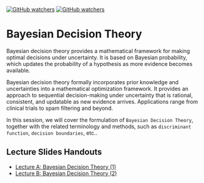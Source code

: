 [![GitHub watchers](https://img.shields.io/badge/tulip--lab-Pattern--Classification-brightgreen)](../README.md)
[![GitHub watchers](https://img.shields.io/badge/Module-Foundations-orange)](README.md)

# Bayesian Decision Theory

Bayesian decision theory provides a mathematical framework for making optimal decisions under uncertainty. It is based on Bayesian probability, which updates the probability of a hypothesis as more evidence becomes available.

Bayesian decision theory formally incorporates prior knowledge and uncertainties into a mathematical optimization framework. It provides an approach to sequential decision-making under uncertainty that is rational, consistent, and updatable as new evidence arrives. Applications range from clinical trials to spam filtering and beyond.

In this session, we will cover the formulation of `Bayesian Decision Theory`, together with the related terminology and methods, such as `discriminant function`, `decision boundaries`, etc.. 


## Lecture Slides Handouts

- [Lecture A: Bayesian Decision Theory (1)](https://github.com/tulip-lab/handouts/blob/main/PR/PR-S02A.pdf)
- [Lecture B: Bayesian Decision Theory (2)](https://github.com/tulip-lab/handouts/blob/main/PR/PR-S02B.pdf) 
